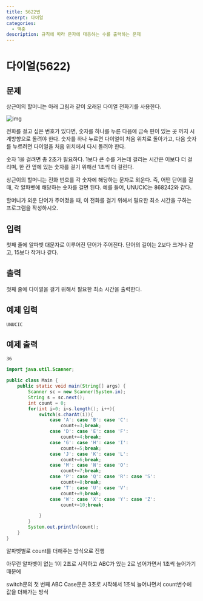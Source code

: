 ```yaml
---
title: 5622번
excerpt: 다이얼
categories:
  - 백준
description: 규칙에 따라 문자에 대응하는 수를 출력하는 문제
---
```


# 다이얼\(5622\)

## 문제

상근이의 할머니는 아래 그림과 같이 오래된 다이얼 전화기를 사용한다.

![img](https://onlinejudgeimages.s3-ap-northeast-1.amazonaws.com/upload/images/dial.png)

전화를 걸고 싶은 번호가 있다면, 숫자를 하나를 누른 다음에 금속 핀이 있는 곳 까지 시계방향으로 돌려야 한다. 숫자를 하나 누르면 다이얼이 처음 위치로 돌아가고, 다음 숫자를 누르려면 다이얼을 처음 위치에서 다시 돌려야 한다.

숫자 1을 걸려면 총 2초가 필요하다. 1보다 큰 수를 거는데 걸리는 시간은 이보다 더 걸리며, 한 칸 옆에 있는 숫자를 걸기 위해선 1초씩 더 걸린다.

상근이의 할머니는 전화 번호를 각 숫자에 해당하는 문자로 외운다. 즉, 어떤 단어를 걸 때, 각 알파벳에 해당하는 숫자를 걸면 된다. 예를 들어, UNUCIC는 868242와 같다.

할머니가 외운 단어가 주어졌을 때, 이 전화를 걸기 위해서 필요한 최소 시간을 구하는 프로그램을 작성하시오.

## 입력

첫째 줄에 알파벳 대문자로 이루어진 단어가 주어진다. 단어의 길이는 2보다 크거나 같고, 15보다 작거나 같다.

## 출력

첫째 줄에 다이얼을 걸기 위해서 필요한 최소 시간을 출력한다.

## 예제 입력

```text
UNUCIC
```

## 예제 출력

```text
36
```

```java
import java.util.Scanner;

public class Main {
    public static void main(String[] args) {
        Scanner sc = new Scanner(System.in);
        String s = sc.next();
        int count = 0;
        for(int i=0; i<s.length(); i++){
            switch(s.charAt(i)){
                case 'A': case 'B': case 'C':
                    count+=3;break;
                case 'D': case 'E': case 'F':
                    count+=4;break;
                case 'G': case 'H': case 'I':
                    count+=5;break;
                case 'J': case 'K': case 'L':
                    count+=6;break;
                case 'M': case 'N': case 'O':
                    count+=7;break;
                case 'P': case 'Q': case 'R': case 'S':
                    count+=8;break;
                case 'T': case 'U': case 'V':
                    count+=9;break;
                case 'W': case 'X': case 'Y': case 'Z':
                    count+=10;break;

            }
        }
        System.out.println(count);
    }
}
```

알파벳별로 count를 더해주는 방식으로 진행

아무런 알파벳이 없는 1이 2초로 시작하고 ABC가 있는 2로 넘어가면서 1초씩 늘어가기 때문에

switch문의 첫 번째 ABC Case문은 3초로 시작해서 1초씩 늘어나면서 count변수에 값을 더해가는 방식

